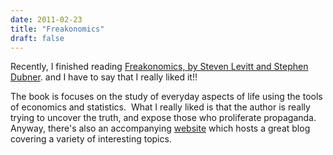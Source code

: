 ```yaml
---
date: 2011-02-23
title: "Freakonomics"
draft: false
---
```


Recently, I finished reading [Freakonomics, by Steven Levitt and Stephen Dubner](http://www.amazon.com/Freakonomics-Economist-Explores-Hidden-Everything/dp/006073132X). and I have to say that I really liked it!!

The book is focuses on the study of everyday aspects of life using the tools of economics and statistics.  What I really liked is that the author is really trying to uncover the truth, and expose those who proliferate propaganda.  Anyway, there's also an accompanying [website](http://freakonomicsbook.com/) which hosts a great blog covering a variety of interesting topics.
